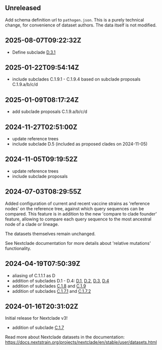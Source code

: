 ## Unreleased

Add schema definition url to `pathogen.json`. This is a purely technical change, for convenience of dataset authors. The data itself is not modified.

## 2025-08-07T09:22:32Z
 - Define subclade [D.3.1](https://github.com/influenza-clade-nomenclature/seasonal_A-H1N1pdm_HA/blob/main/subclades/D.3.1.yml)

## 2025-01-22T09:54:14Z

 - include subclades C.1.9.1 - C.1.9.4 based on subclade proposals C.1.9.a/b/c/d


## 2025-01-09T08:17:24Z

 - add subclade proposals C.1.9.a/b/c/d

## 2024-11-27T02:51:00Z

 - update reference trees
 - include subclade D.5 (included as proposed clades on 2024-11-05)

## 2024-11-05T09:19:52Z

 - update reference trees
 - include subclade proposals

## 2024-07-03T08:29:55Z

Added configuration of current and recent vaccine strains as 'reference nodes' on the reference tree, against which query sequences can be compared. This feature is in addition to the new 'compare to clade founder' feature, allowing to compare each query sequence to the most ancestral node of a clade or lineage.

The datasets themselves remain unchanged.

See Nextclade documentation for more details about 'relative mutations' functionality.

## 2024-04-19T07:50:39Z

 - aliasing of C.1.1.1 as D
 - addition of subclades D.1 - D.4: [D.1](https://github.com/influenza-clade-nomenclature/seasonal_A-H1N1pdm_HA/blob/main/subclades/D.1.yml), [D.2](https://github.com/influenza-clade-nomenclature/seasonal_A-H1N1pdm_HA/blob/main/subclades/D.2.yml), [D.3](https://github.com/influenza-clade-nomenclature/seasonal_A-H1N1pdm_HA/blob/main/subclades/D.3.yml), [D.4](https://github.com/influenza-clade-nomenclature/seasonal_A-H1N1pdm_HA/blob/main/subclades/D.4.yml)
 - addition of subclades [C.1.8](https://github.com/influenza-clade-nomenclature/seasonal_A-H1N1pdm_HA/blob/main/subclades/C.1.8.yml) and [C.1.9](https://github.com/influenza-clade-nomenclature/seasonal_A-H1N1pdm_HA/blob/main/subclades/C.1.9.yml)
 - addition of subclades [C.1.7.1](https://github.com/influenza-clade-nomenclature/seasonal_A-H1N1pdm_HA/blob/main/subclades/C.1.7.1.yml) and [C.1.7.2](https://github.com/influenza-clade-nomenclature/seasonal_A-H1N1pdm_HA/blob/main/subclades/C.1.7.2.yml)


## 2024-01-16T20:31:02Z

Initial release for Nextclade v3!

 - addition of subclade [C.1.7](https://github.com/influenza-clade-nomenclature/seasonal_A-H1N1pdm_HA/blob/main/subclades/C.1.7.yml)

Read more about Nextclade datasets in the documentation: https://docs.nextstrain.org/projects/nextclade/en/stable/user/datasets.html
